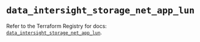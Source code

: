 # `data_intersight_storage_net_app_lun`

Refer to the Terraform Registry for docs: [`data_intersight_storage_net_app_lun`](https://registry.terraform.io/providers/ciscodevnet/intersight/1.0.71/docs/data-sources/storage_net_app_lun).
